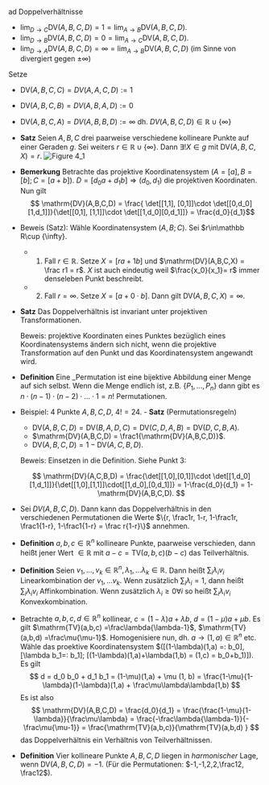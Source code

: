 ad Doppelverhältnisse


- $\lim_{D\to C} \mathrm{DV}(A,B,C,D) = 1 = \lim_{A\to B} \mathrm{DV}(A,B,C,D)$.
- $\lim_{D\to B} \mathrm{DV}(A,B,C,D) = 0 = \lim_{A\to C} \mathrm{DV}(A,B,C,D)$.
- $\lim_{D\to A} \mathrm{DV}(A,B,C,D) = \infty = \lim_{A\to B} \mathrm{DV}(A,B,C,D)$ (im Sinne von divergiert gegen $\pm \infty$)

Setze
- $\mathrm{DV}(A,B,C,C) = DV(A,A,C,D):= 1$
- $\mathrm{DV}(A,B,C,B) = DV(A,B,A,D):= 0$
- $\mathrm{DV}(A,B,C,A) = DV(A,B,B,D):= \infty$
dh. $DV(A,B,C,D)\in \mathbb R\cup \{\infty\}$

- **Satz** Seien $A,B,C$ drei paarweise verschiedene kollineare Punkte auf einer Geraden $g$. Sei weiters $r\in \mathbb R\cup \{\infty\}$. Dann $\exists!X\in g$ mit $\mathrm{DV}(A,B,C,X) = r$.
![Figure 4_1](4_1)

- **Bemerkung** Betrachte das projektive Koordinatensystem $(A= [a],B = [b];C = [a+b])$. $D = [d_0a + d_1b] \Rightarrow (d_0, d_1)$ die projektiven Koordinaten. Nun gilt 
$$
\mathrm{DV}(A,B,C,D) = \frac{ \det[[1,1], [0,1]]\cdot \det[[0,d_0][1,d_1]]}{\det[[0,1], [1,1]]\cdot \det[[1,d_0][0,d_1]]} = \frac{d_0}{d_1}$$
- Beweis (Satz): Wähle Koordinatensystem $(A,B;C)$. Sei $r\in\mathbb R\cup \{\infty\}.
  - 1. Fall $r\in \mathbb R$. Setze $X = [ra +1b]$ und $\mathrm{DV}(A,B,C,X) = \frac r1 = r$. $X$ ist auch eindeutig weil $\frac{x_0}{x_1}= r$ immer denseleben Punkt beschreibt.
  - 2. Fall $r = \infty$. Setze $X = [a+0\cdot b]$. Dann gilt $\mathrm{DV}(A,B,C,X) = \infty$. 

- **Satz** Das Doppelverhältnis ist invariant unter projektiven Transformationen.

  Beweis: projektive Koordinaten eines Punktes bezüglich eines Koordinatensystems ändern sich nicht, wenn die projektive Transformation auf den Punkt und das Koordinatensystem angewandt wird.
- **Definition** Eine _Permutation ist eine bijektive Abbildung einer Menge auf sich selbst. Wenn die Menge endlich ist, z.B. $\{P_1,\dots, P_n\}$ dann gibt es $n\cdot (n-1)\cdot (n-2)\cdot\dots\cdot 1 = n!$ Permutationen.
- Beispiel: 4 Punkte $A,B,C,D$, $4! = 24$. - **Satz** (Permutationsregeln)
  - $\mathrm{DV}(A,B,C,D) = \mathrm{DV}(B,A,D,C) = \mathrm{DV}(C,D,A,B) = \mathrm{DV}(D,C,B,A)$.
  - $\mathrm{DV}(A,B,C,D) = \frac1{\mathrm{DV}(A,B,C,D)}$.
  - $\mathrm{DV}(A,B,C,D) = 1-\mathrm{DV}(A,C,B,D)$.

  Beweis: Einsetzen in die Definition. Siehe Punkt 3: 
  
  $$
  \mathrm{DV}(A,C,B,D) = \frac{\det[[1,0],[0,1]]\cdot \det[[1,d_0][1,d_1]]}{\det[[1,0],[1,1]]\cdot[[1,d_0],[0,d_1]]} = 1-\frac{d_0}{d_1} = 1-\mathrm{DV}(A,B,C,D).
  $$
- Sei $DV(A, B,C,D)$. Dann kann das Doppelverhältnis in den verschiedenen Permutationen die Werte $\{r, \frac1r, 1-r, 1-\frac1r, \frac1{1-r}, 1-\frac1{1-r} = \frac r{1-r}\}$ annehmen.
- **Definition** $a,b,c\in \mathbb R^n$ kollineare Punkte, paarweise verschieden, dann heißt jener Wert $\in \mathbb R$ mit $a-c = \mathrm{TV}(a,b,c)(b-c)$ das Teilverhältnis.
- **Definition** Seien $v_1,\dots, v_k \in \mathbb R^n, \lambda_1,\dots \lambda_k\in \mathbb R$. Dann heißt $\sum_i\lambda_iv_i$ Linearkombination der $v_1,\dots v_k$. Wenn zusätzlich $\sum_i\lambda_i = 1$, dann heißt $\sum_i\lambda_iv_i$ Affinkombination. Wenn zusätzlich $\lambda_i \geq 0 \forall i$ so heißt $\sum_i\lambda_iv_i$ Konvexkombination.
- Betrachte $a,b,c,d \in \mathbb R^n$ kollinear, $c = (1-\lambda)a +\lambda b$, $d = (1-\mu)a + \mu b$. Es gilt $\mathrm{TV}(a,b,c) =\frac\lambda{\lambda-1}$, $\mathrm{TV}(a,b,d) =\frac\mu{\mu-1}$. Homogenisiere nun, dh. $a\to (1,a)\in \mathbb R^n$ etc. Wähle das proektive Koordinatensystem $([(1-\lambda)(1,a) =: b_0], [\lambda b_1=: b_1]; [(1-\lambda)(1,a)+\lambda(1,b) = (1,c) = b_0+b_1)]). Es gilt 
  $$
  d = d_0 b_0 + d_1 b_1 = (1-\mu)(1,a) + \mu (1, b) = \frac{1-\mu}{1-\lambda}(1-\lambda)(1,a) + \frac\mu\lambda\lambda(1,b)
  $$ 
  Es ist also 
  $$
  \mathrm{DV}(A,B,C,D) = \frac{d_0}{d_1} = \frac{\frac{1-\mu}{1-\lambda}}{\frac\mu\lambda} = \frac{-\frac\lambda{\lambda-1}}{-\frac\mu{\mu-1}} = \frac{\mathrm{TV}(a,b,c)}{\mathrm{TV}(a,b,d) }
  $$
  das Doppelverhältnis ein Verhältnis von Teilverhältnissen.
- **Definition** Vier kollineare Punkte $A,B,C,D$ liegen in _harmonischer_ Lage, wenn $\mathrm{DV}(A,B,C,D) = -1$. (Für die Permutationen: $-1,-1,2,2,\frac12, \frac12$).